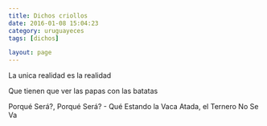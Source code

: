 ```yaml
---
title: Dichos criollos
date: 2016-01-08 15:04:23
category: uruguayeces
tags: [dichos]

layout: page
---
```


La unica realidad es la realidad

Que tienen que ver las papas con las batatas

Porqué Será?, Porqué Será? - Qué Estando la Vaca Atada, el Ternero No Se Va
